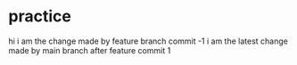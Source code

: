 # practice
hi i am the change made by feature branch commit -1 
i am the latest change made by main branch after feature commit 1
